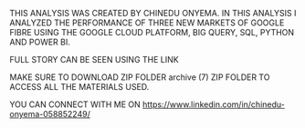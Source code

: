 THIS ANALYSIS WAS CREATED BY CHINEDU ONYEMA. IN THIS ANALYSIS I ANALYZED THE PERFORMANCE OF THREE NEW MARKETS OF GOOGLE FIBRE USING THE GOOGLE CLOUD PLATFORM, BIG QUERY, SQL, PYTHON AND POWER BI.

FULL STORY CAN BE SEEN USING THE LINK


MAKE SURE TO DOWNLOAD ZIP FOLDER archive (7) ZIP FOLDER TO ACCESS ALL THE MATERIALS USED.

YOU CAN CONNECT WITH ME ON https://www.linkedin.com/in/chinedu-onyema-058852249/

